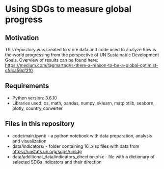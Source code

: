 # Using SDGs to measure global progress

## Motivation
This repository was created to store data and code used to analyze how is the world progressing from the perspective of UN Sustainable Development Goals. Overview of results can be found here: https://medium.com/@gmartag/is-there-a-reason-to-be-a-global-optimist-cfdca56cf2f0 

## Requirements
* Python version: 3.6.10 
* Libraries used: os, math, pandas, numpy, sklearn, matplotlib, seaborn, plotly, country_converter

## Files in this repository 
* code/main.ipynb - a python notebook with data preparation, analysis and visualization
* data/indicators/ - folder containing 16 .xlsx files with data from https://unstats.un.org/sdgs/unsdg
* data/additional_data/indicators_direction.xlsx - file with a dictionary of selected SDGs indicators and their direction
